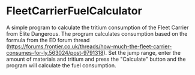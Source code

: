 # FleetCarrierFuelCalculator
A simple program to calculate the tritium consumption of the Fleet Carrier from Elite Dangerous. The program calculates consumption based on the formula from the ED forum thread (https://forums.frontier.co.uk/threads/how-much-the-fleet-carrier-consumes-for-ly.563024/post-9791318).
Set the jump range, enter the amount of materials and tritium and press the "Calculate" button and the program will calculate the fuel consumption.
